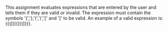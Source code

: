 This assignment evaluates expressions that are entered by the user and tells them if they are valid or invalid. The expression must contain the symbols '{','},'(',')','[' and ']' to be valid. An example of a valid expression is: {{{[(({}))]}}}.
